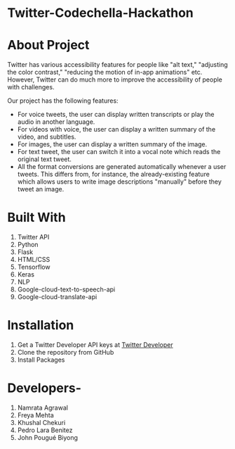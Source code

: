 # Twitter-Codechella-Hackathon


# About Project
Twitter has various accessibility features for people like "alt text," "adjusting the color contrast," "reducing the motion of in-app animations" etc. However, Twitter can do much more to improve the accessibility of people with challenges.

Our project has the following features:
- For voice tweets, the user can display written transcripts or play the audio in another language. 
- For videos with voice, the user can display a written summary of the video, and subtitles. 
- For images, the user can display a written summary of the image. 
- For text tweet, the user can switch it into a vocal note which reads the original text tweet.
- All the format conversions are generated automatically whenever a user tweets. This differs from, for instance, the already-existing feature which allows users to write image descriptions "manually" before they tweet an image.

# Built With
1. Twitter API
2. Python
3. Flask
4. HTML/CSS
5. Tensorflow
6. Keras
7. NLP
8. Google-cloud-text-to-speech-api
9. Google-cloud-translate-api


# Installation
1. Get a Twitter Developer API keys at [Twitter Developer](https://developer.twitter.com/en/apply-for-access)
2. Clone the repository from GitHub
3. Install Packages



# Developers- 
1. Namrata Agrawal
2. Freya Mehta
3. Khushal Chekuri
4. Pedro Lara Benitez
5. John Pougué Biyong
